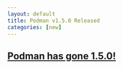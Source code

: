 ```yaml
---
layout: default
title: Podman v1.5.0 Released
categories: [new]
---
```

## [Podman has gone 1.5.0!](https://podman.io/releases/2019/08/14/podman-release-v1.5.0.html)


